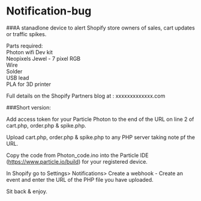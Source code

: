 # Notification-bug

###A stanadlone device to alert Shopify store owners of sales, cart updates or traffic spikes.

Parts required:   
Photon wifi Dev kit   
Neopixels Jewel - 7 pixel RGB   
Wire   
Solder   
USB lead   
PLA for 3D printer   

Full details on the Shopify Partners blog at : xxxxxxxxxxxxx.com

###Short version: 

Add access token for your Particle Photon to the end of the URL on line 2 of cart.php, order.php & spike.php.

Upload cart.php, order.php & spike.php to any PHP server taking note pf the URL.

Copy the code from Photon_code.ino into the Particle IDE (https://www.particle.io/build) for your registered device.

In Shopify go to Settings> Notifications> Create a webhook  - Create an event and enter the URL of the PHP file you have uploaded.

Sit back & enjoy.
